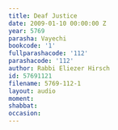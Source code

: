 ```yaml
---
title: Deaf Justice
date: 2009-01-10 00:00:00 Z
year: 5769
parasha: Vayechi
bookcode: '1'
fullparashacode: '112'
parashacode: '112'
author: Rabbi Eliezer Hirsch
id: 57691121
filename: 5769-112-1
layout: audio
moment: 
shabbat: 
occasion: 
---
```


